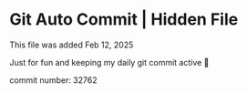 # Git Auto Commit | Hidden File

This file was added Feb 12, 2025

Just for fun and keeping my daily git commit active 🤪

commit number: 32762
